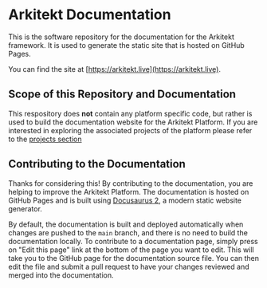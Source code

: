 # Arkitekt Documentation 

This is the software repository for the documentation for the Arkitekt framework.
It is used to generate the static site that is hosted on GitHub Pages.

You can find the site at [https://arkitekt.live](https://arkitekt.live). 

## Scope of this Repository and Documentation

This respository does **not** contain any platform specific code, but rather is used to
build the documentation website for the Arkitekt Platform. If you are interested in
exploring the associated projects of the platform please refer to the 
[projects section](https://arkitekt.live/docs/developers/contribute/projects)


## Contributing to the Documentation

Thanks for considering this! By contributing to the documentation, you are helping to improve the Arkitekt Platform. The documentation is
hosted on GitHub Pages and is built using [Docusaurus 2](https://v2.docusaurus.io/), a modern static website generator.

By default, the documentation is built and deployed automatically when changes are pushed to the `main` branch, and there
is no need to build the documentation locally. To contribute to a documentation page, simply  press on "Edit this page" link
at the bottom of the page you want to edit. This will take you to the GitHub page for the documentation source file. You can
then edit the file and submit a pull request to have your changes reviewed and merged into the documentation.

